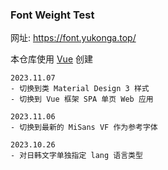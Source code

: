 ### Font Weight Test

网址: https://font.yukonga.top/

本仓库使用 [Vue](https://github.com/vuejs/core) 创建

```
2023.11.07
- 切换到类 Material Design 3 样式
- 切换到 Vue 框架 SPA 单页 Web 应用

2023.11.06
- 切换到最新的 MiSans VF 作为参考字体

2023.10.26
- 对日韩文字单独指定 lang 语言类型
```